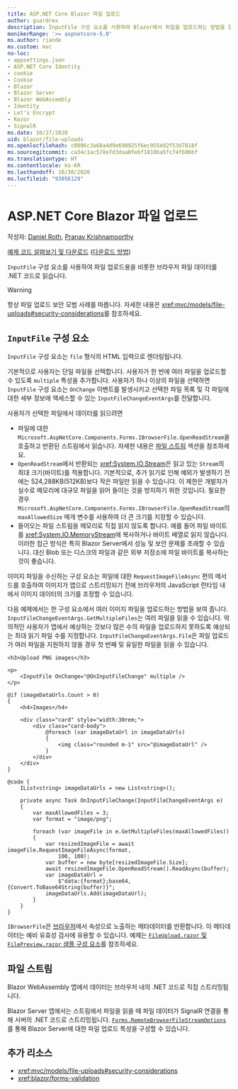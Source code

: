 ```yaml
---
title: ASP.NET Core Blazor 파일 업로드
author: guardrex
description: InputFile 구성 요소를 사용하여 Blazor에서 파일을 업로드하는 방법을 알아봅니다.
monikerRange: '>= aspnetcore-5.0'
ms.author: riande
ms.custom: mvc
no-loc:
- appsettings.json
- ASP.NET Core Identity
- cookie
- Cookie
- Blazor
- Blazor Server
- Blazor WebAssembly
- Identity
- Let's Encrypt
- Razor
- SignalR
ms.date: 10/27/2020
uid: blazor/file-uploads
ms.openlocfilehash: c0806c3a68a4d9e698925f6ec955dd2f53d7818f
ms.sourcegitcommit: ca34c1ac578e7d3daa0febf1810ba5fc74f60bbf
ms.translationtype: HT
ms.contentlocale: ko-KR
ms.lasthandoff: 10/30/2020
ms.locfileid: "93056129"
---
```

# <a name="aspnet-core-no-locblazor-file-uploads"></a>ASP.NET Core Blazor 파일 업로드

작성자: [Daniel Roth](https://github.com/danroth27), [Pranav Krishnamoorthy](https://github.com/pranavkm)

[예제 코드 살펴보기 및 다운로드](https://github.com/dotnet/AspNetCore.Docs/tree/master/aspnetcore/blazor/file-uploads/samples/) ([다운로드 방법](xref:index#how-to-download-a-sample))

`InputFile` 구성 요소를 사용하여 파일 업로드용을 비롯한 브라우저 파일 데이터를 .NET 코드로 읽습니다.

> [!WARNING]
> 항상 파일 업로드 보안 모범 사례를 따릅니다. 자세한 내용은 <xref:mvc/models/file-uploads#security-considerations>를 참조하세요.

## <a name="inputfile-component"></a>`InputFile` 구성 요소

`InputFile` 구성 요소는 `file` 형식의 HTML 입력으로 렌더링됩니다.

기본적으로 사용자는 단일 파일을 선택합니다. 사용자가 한 번에 여러 파일을 업로드할 수 있도록 `multiple` 특성을 추가합니다. 사용자가 하나 이상의 파일을 선택하면 `InputFile` 구성 요소는 `OnChange` 이벤트를 발생시키고 선택한 파일 목록 및 각 파일에 대한 세부 정보에 액세스할 수 있는 `InputFileChangeEventArgs`를 전달합니다.

사용자가 선택한 파일에서 데이터를 읽으려면

* 파일에 대한 `Microsoft.AspNetCore.Components.Forms.IBrowserFile.OpenReadStream`을 호출하고 반환된 스트림에서 읽습니다. 자세한 내용은 [파일 스트림](#file-streams) 섹션을 참조하세요.
* `OpenReadStream`에서 반환되는 <xref:System.IO.Stream>은 읽고 있는 `Stream`의 최대 크기(바이트)를 적용합니다. 기본적으로, 추가 읽기로 인해 예외가 발생하기 전에는 524,288KB(512KB)보다 작은 파일만 읽을 수 있습니다. 이 제한은 개발자가 실수로 메모리에 대규모 파일을 읽어 들이는 것을 방지하기 위한 것입니다. 필요한 경우 `Microsoft.AspNetCore.Components.Forms.IBrowserFile.OpenReadStream`의 `maxAllowedSize` 매개 변수를 사용하여 더 큰 크기를 지정할 수 있습니다.
* 들어오는 파일 스트림을 메모리로 직접 읽지 않도록 합니다. 예를 들어 파일 바이트를 <xref:System.IO.MemoryStream>에 복사하거나 바이트 배열로 읽지 않습니다. 이러한 접근 방식은 특히 Blazor Server에서 성능 및 보안 문제를 초래할 수 있습니다. 대신 Blob 또는 디스크의 파일과 같은 외부 저장소에 파일 바이트를 복사하는 것이 좋습니다.

이미지 파일을 수신하는 구성 요소는 파일에 대한 `RequestImageFileAsync` 편의 메서드를 호출하여 이미지가 앱으로 스트리밍되기 전에 브라우저의 JavaScript 런타임 내에서 이미지 데이터의 크기를 조정할 수 있습니다.

다음 예제에서는 한 구성 요소에서 여러 이미지 파일을 업로드하는 방법을 보여 줍니다. `InputFileChangeEventArgs.GetMultipleFiles`는 여러 파일을 읽을 수 있습니다. 악의적인 사용자가 앱에서 예상하는 것보다 많은 수의 파일을 업로드하지 못하도록 예상되는 최대 읽기 파일 수를 지정합니다. `InputFileChangeEventArgs.File`은 파일 업로드가 여러 파일을 지원하지 않을 경우 첫 번째 및 유일한 파일을 읽을 수 있습니다.

```razor
<h3>Upload PNG images</h3>

<p>
    <InputFile OnChange="@OnInputFileChange" multiple />
</p>

@if (imageDataUrls.Count > 0)
{
    <h4>Images</h4>

    <div class="card" style="width:30rem;">
        <div class="card-body">
            @foreach (var imageDataUrl in imageDataUrls)
            {
                <img class="rounded m-1" src="@imageDataUrl" />
            }
        </div>
    </div>
}

@code {
    IList<string> imageDataUrls = new List<string>();

    private async Task OnInputFileChange(InputFileChangeEventArgs e)
    {
        var maxAllowedFiles = 3;
        var format = "image/png";

        foreach (var imageFile in e.GetMultipleFiles(maxAllowedFiles))
        {
            var resizedImageFile = await imageFile.RequestImageFileAsync(format, 
                100, 100);
            var buffer = new byte[resizedImageFile.Size];
            await resizedImageFile.OpenReadStream().ReadAsync(buffer);
            var imageDataUrl = 
                $"data:{format};base64,{Convert.ToBase64String(buffer)}";
            imageDataUrls.Add(imageDataUrl);
        }
    }
}
```

`IBrowserFile`은 [브라우저](https://developer.mozilla.org/docs/Web/API/File#Instance_properties)에서 속성으로 노출하는 메타데이터를 반환합니다. 이 메타데이터는 예비 유효성 검사에 유용할 수 있습니다. 예제는 [`FileUpload.razor` 및 `FilePreview.razor` 샘플 구성 요소](https://github.com/dotnet/AspNetCore.Docs/tree/master/aspnetcore/blazor/file-uploads/samples/)를 참조하세요.

## <a name="file-streams"></a>파일 스트림

Blazor WebAssembly 앱에서 데이터는 브라우저 내의 .NET 코드로 직접 스트리밍됩니다.

Blazor Server 앱에서는 스트림에서 파일을 읽을 때 파일 데이터가 SignalR 연결을 통해 서버의 .NET 코드로 스트리밍됩니다. [`Forms.RemoteBrowserFileStreamOptions`](https://github.com/dotnet/aspnetcore/blob/master/src/Components/Web/src/Forms/InputFile/RemoteBrowserFileStreamOptions.cs)를 통해 Blazor Server에 대한 파일 업로드 특성을 구성할 수 있습니다.

## <a name="additional-resources"></a>추가 리소스

* <xref:mvc/models/file-uploads#security-considerations>
* <xref:blazor/forms-validation>
